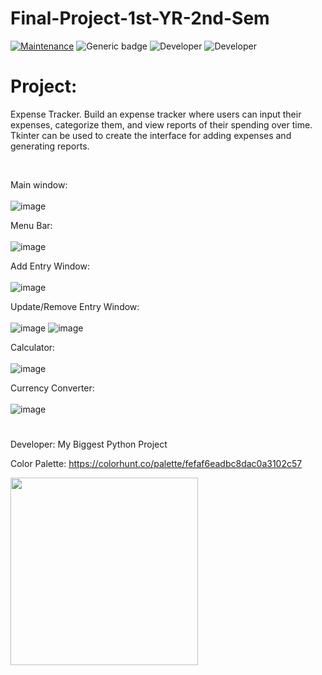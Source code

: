 # Final-Project-1st-YR-2nd-Sem
[![Maintenance](https://img.shields.io/badge/Maintained%3F-Yes-green.svg)](https://GitHub.com/Naereen/StrapDown.js/graphs/commit-activity)
![Generic badge](https://img.shields.io/badge/Development%3f-Ongoing-green.svg)
![Developer](https://img.shields.io/badge/Developer-ChristianJude23-blue)
![Developer](https://img.shields.io/badge/Developer-owenlim225-blue)

# Project:
Expense Tracker. Build an expense tracker where users can input their expenses, categorize
them, and view reports of their spending over time. Tkinter can be used to create the interface for adding expenses and generating reports.

<br>

Main window: <br><br>
![image](https://github.com/ChristianJude23/Final-Project-1st-YR-2nd-Sem/assets/152279955/b8e7f6ac-4c4a-4d3b-a1de-91d50678ffc0)

Menu Bar: <br><br>
![image](https://github.com/ChristianJude23/Final-Project-1st-YR-2nd-Sem/assets/152279955/f9e5f1a2-4ea6-4e74-a422-00ce9de0ccd0)

Add Entry Window: <br><br>
![image](https://github.com/ChristianJude23/Final-Project-1st-YR-2nd-Sem/assets/152279955/03597335-9eff-495b-bacc-3f6bdc268106)

Update/Remove Entry Window: <br><br>
![image](https://github.com/ChristianJude23/Final-Project-1st-YR-2nd-Sem/assets/152279955/9c98cb92-d764-4eb6-9e96-1dc2d9d8e81e)
![image](https://github.com/ChristianJude23/Final-Project-1st-YR-2nd-Sem/assets/152279955/b7a82464-2b9a-4819-831b-8a0abe0281fc)

Calculator: <br><br>
![image](https://github.com/ChristianJude23/Final-Project-1st-YR-2nd-Sem/assets/152279955/98669117-83e9-4fde-9de6-cdc367b2a22e)

Currency Converter: <br><br>
![image](https://github.com/ChristianJude23/Final-Project-1st-YR-2nd-Sem/assets/152279955/d3b81042-314f-48f6-bc08-780a60a37d10)


#
Developer: My Biggest Python Project

Color Palette:
https://colorhunt.co/palette/fefaf6eadbc8dac0a3102c57

<img src="https://github.com/SAWARATSUKI/ServiceLogos/blob/main/Python/Python.png" alt="" width=300>
